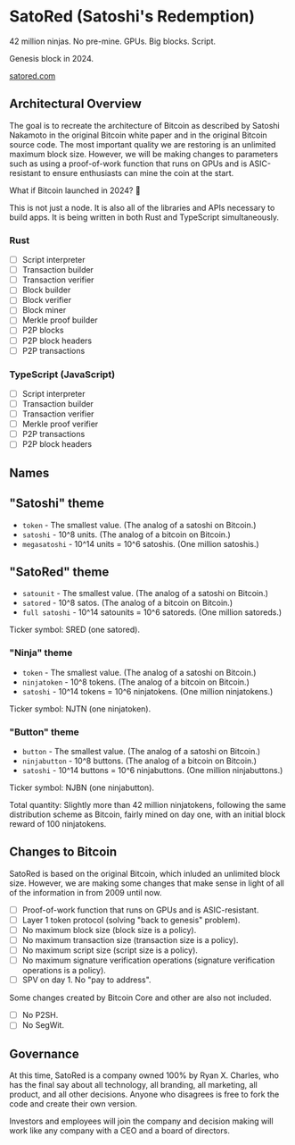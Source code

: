 # SatoRed (Satoshi's Redemption)

42 million ninjas. No pre-mine. GPUs. Big blocks. Script.

Genesis block in 2024.

[satored.com](https://satored.com)

## Architectural Overview

The goal is to recreate the architecture of Bitcoin as described by Satoshi
Nakamoto in the original Bitcoin white paper and in the original Bitcoin source
code. The most important quality we are restoring is an unlimited maximum block
size. However, we will be making changes to parameters such as using a
proof-of-work function that runs on GPUs and is ASIC-resistant to ensure
enthusiasts can mine the coin at the start.

What if Bitcoin launched in 2024? 🤔

This is not just a node. It is also all of the libraries and APIs necessary to
build apps. It is being written in both Rust and TypeScript simultaneously.

### Rust

- [ ] Script interpreter
- [ ] Transaction builder
- [ ] Transaction verifier
- [ ] Block builder
- [ ] Block verifier
- [ ] Block miner
- [ ] Merkle proof builder
- [ ] P2P blocks
- [ ] P2P block headers
- [ ] P2P transactions

### TypeScript (JavaScript)

- [ ] Script interpreter
- [ ] Transaction builder
- [ ] Transaction verifier
- [ ] Merkle proof verifier
- [ ] P2P transactions
- [ ] P2P block headers

## Names

## "Satoshi" theme

- `token` - The smallest value. (The analog of a satoshi on Bitcoin.)
- `satoshi` - 10^8 units. (The analog of a bitcoin on Bitcoin.)
- `megasatoshi` - 10^14 units = 10^6 satoshis. (One million satoshis.)

## "SatoRed" theme

- `satounit` - The smallest value. (The analog of a satoshi on Bitcoin.)
- `satored` - 10^8 satos. (The analog of a bitcoin on Bitcoin.)
- `full satoshi` - 10^14 satounits = 10^6 satoreds. (One million satoreds.)

Ticker symbol: SRED (one satored).

### "Ninja" theme

- `token` - The smallest value. (The analog of a satoshi on Bitcoin.)
- `ninjatoken` - 10^8 tokens. (The analog of a bitcoin on Bitcoin.)
- `satoshi` - 10^14 tokens = 10^6 ninjatokens. (One million ninjatokens.)

Ticker symbol: NJTN (one ninjatoken).

### "Button" theme

- `button` - The smallest value. (The analog of a satoshi on Bitcoin.)
- `ninjabutton` - 10^8 buttons. (The analog of a bitcoin on Bitcoin.)
- `satoshi` - 10^14 buttons = 10^6 ninjabuttons. (One million ninjabuttons.)

Ticker symbol: NJBN (one ninjabutton).

Total quantity: Slightly more than 42 million ninjatokens, following the same
distribution scheme as Bitcoin, fairly mined on day one, with an initial block
reward of 100 ninjatokens.

## Changes to Bitcoin

SatoRed is based on the original Bitcoin, which inluded an unlimited block size.
However, we are making some changes that make sense in light of all of the
information in from 2009 until now.

- [ ] Proof-of-work function that runs on GPUs and is ASIC-resistant.
- [ ] Layer 1 token protocol (solving "back to genesis" problem).
- [ ] No maximum block size (block size is a policy).
- [ ] No maximum transaction size (transaction size is a policy).
- [ ] No maximum script size (script size is a policy).
- [ ] No maximum signature verification operations (signature verification
  operations is a policy).
- [ ] SPV on day 1. No "pay to address".

Some changes created by Bitcoin Core and other are also not included.

- [ ] No P2SH.
- [ ] No SegWit.

## Governance

At this time, SatoRed is a company owned 100% by Ryan X. Charles, who has the
final say about all technology, all branding, all marketing, all product, and
all other decisions. Anyone who disagrees is free to fork the code and create
their own version.

Investors and employees will join the company and decision making will work like
any company with a CEO and a board of directors.